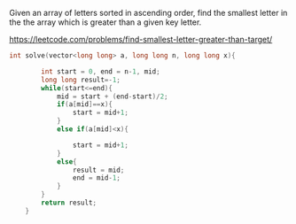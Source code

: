 Given an array of letters sorted in ascending order, find the smallest letter in the the array which is greater than a given key letter.

https://leetcode.com/problems/find-smallest-letter-greater-than-target/

```cpp
int solve(vector<long long> a, long long n, long long x){

        int start = 0, end = n-1, mid;
        long long result=-1;
        while(start<=end){
            mid = start + (end-start)/2;
            if(a[mid]==x){
                start = mid+1;
            }
            else if(a[mid]<x){

                start = mid+1;
            }
            else{
                result = mid;
                end = mid-1;
            }
        }
        return result;
    }
```

